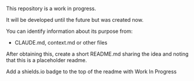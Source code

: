 This repository is a work in progress.

It will be developed until the future but was created now. 

You can identify information about its purpose from:

- CLAUDE.md, context.md or other files 

After obtaining this, create a short README.md sharing the idea and noting that this is a placeholder readme. 

Add a shields.io badge to the top of the readme with Work In Progress 